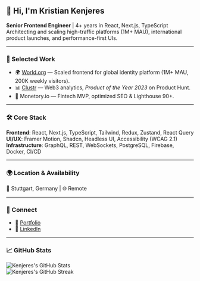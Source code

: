 ## 👋 Hi, I'm Kristian Kenjeres  

**Senior Frontend Engineer** | 4+ years in React, Next.js, TypeScript  
Architecting and scaling high-traffic platforms (1M+ MAU), international product launches, and performance-first UIs.  

---

### 🚀 Selected Work
- 🌍 [World.org](https://world.org) — Scaled frontend for global identity platform (1M+ MAU, 200K weekly visitors).  
- 📊 [Clustr](https://clustr.io) — Web3 analytics, *Product of the Year 2023* on Product Hunt.  
- 💸 Monetory.io — Fintech MVP, optimized SEO & Lighthouse 90+.  

---

### 🛠️ Core Stack
**Frontend**: React, Next.js, TypeScript, Tailwind, Redux, Zustand, React Query  
**UI/UX**: Framer Motion, Shadcn, Headless UI, Accessibility (WCAG 2.1)  
**Infrastructure**: GraphQL, REST, WebSockets, PostgreSQL, Firebase, Docker, CI/CD  

---

### 🌍 Location & Availability
📍 Stuttgart, Germany | 🌐 Remote  

---

### 🤝 Connect
- 🔗 [Portfolio](https://kenjeres.com)  
- 💼 [LinkedIn](https://linkedin.com/in/kristiankenjeres)  

---

### 📈 GitHub Stats
![Kenjeres's GitHub Stats](https://github-readme-stats.vercel.app/api?username=kkenjeres&show_icons=true&count_private=true&theme=default&hide_border=true)  
![Kenjeres's GitHub Streak](https://github-readme-streak-stats.herokuapp.com/?user=kkenjeres&theme=default&hide_border=true)  
